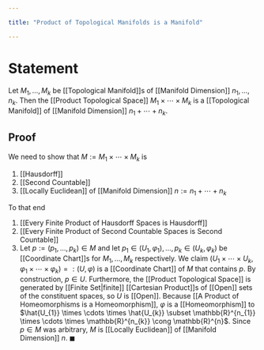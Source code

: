 ```yaml
---

title: "Product of Topological Manifolds is a Manifold"

---
```

# Statement
Let $M_{1}, \dots, M_{k}$ be [[Topological Manifold]]s of [[Manifold Dimension]] $n_{1}, \dots, n_{k}$. Then the [[Product Topological Space]] $M_{1} \times \cdots \times M_{k}$ is a [[Topological Manifold]] of [[Manifold Dimension]] $n_{1} + \cdots + n_{k}$.

## Proof
We need to show that $M := M_{1} \times  \cdots \times M_{k}$ is
1. [[Hausdorff]]
2. [[Second Countable]]
3. [[Locally Euclidean]] of [[Manifold Dimension]] $n:= n_{1} + \cdots + n_{k}$

To that end
1. [[Every Finite Product of Hausdorff Spaces is Hausdorff]]
2. [[Every Finite Product of Second Countable Spaces is Second Countable]]
3. Let $p := (p_{1}, \dots, p_{k}) \in M$ and let $p_{1} \in (U_{1}, \varphi_{1}), \dots, p_{k} \in (U_{k}, \varphi_{k})$ be [[Coordinate Chart]]s for $M_{1}, \dots, M_{k}$ respectively. We claim $(U_{1} \times \cdots \times U_{k}, \varphi_{1} \times \cdots \times \varphi_{k}) =: (U, \varphi)$ is a [[Coordinate Chart]] of $M$ that contains $p$. By construction, $p \in U$. Furthermore, the [[Product Topological Space]] is generated by [[Finite Set|finite]] [[Cartesian Product]]s of [[Open]] sets of the constituent spaces, so $U$ is [[Open]]. Because [[A Product of Homeomorphisms is a Homeomorphism]], $\varphi$ is a [[Homeomorphism]] to $\hat{U_{1}} \times \cdots \times \hat{U_{k}} \subset \mathbb{R}^{n_{1}} \times \cdots \times \mathbb{R}^{n_{k}} \cong \mathbb{R}^{n}$. Since $p \in M$ was arbitrary, $M$ is [[Locally Euclidean]] of [[Manifold Dimension]] $n$.
$\blacksquare$
